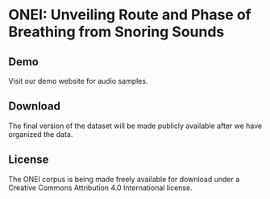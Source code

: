 # ONEI: Unveiling Route and Phase of Breathing from Snoring Sounds

## Demo
Visit our demo website for audio samples.


## Download
The final version of the dataset will be made publicly available after we have organized the data.

## License
The ONEI corpus is being made freely available for download under a Creative Commons Attribution 4.0 International license.

